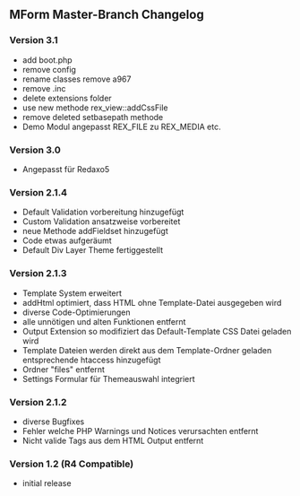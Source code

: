 ## MForm Master-Branch Changelog

### Version 3.1

* add boot.php
* remove config
* rename classes remove a967
* remove .inc
* delete extensions folder
* use new methode rex_view::addCssFile
* remove deleted setbasepath methode
* Demo Modul angepasst REX_FILE zu REX_MEDIA etc.

### Version 3.0

* Angepasst für Redaxo5

### Version 2.1.4

* Default Validation vorbereitung hinzugefügt
* Custom Validation ansatzweise vorbereitet
* neue Methode addFieldset hinzugefügt
* Code etwas aufgeräumt
* Default Div Layer Theme fertiggestellt

### Version 2.1.3

* Template System erweitert
* addHtml optimiert, dass HTML ohne Template-Datei ausgegeben wird
* diverse Code-Optimierungen
* alle unnötigen und alten Funktionen entfernt
* Output Extension so modifiziert das Default-Template CSS Datei geladen wird
* Template Dateien werden direkt aus dem Template-Ordner geladen entsprechende htaccess hinzugefügt
* Ordner "files" entfernt
* Settings Formular für Themeauswahl integriert

### Version 2.1.2

* diverse Bugfixes
* Fehler welche PHP Warnings und Notices verursachten entfernt
* Nicht valide Tags aus dem HTML Output entfernt

### Version 1.2 (R4 Compatible)

* initial release
